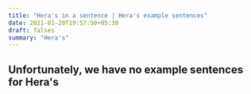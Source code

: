 ```yaml
---
title: "Hera's in a sentence | Hera's example sentences"
date: 2021-01-20T19:57:50+05:30
draft: falses
summary: "Hera's"
---
```

## Unfortunately, we have no example sentences for Hera's                 
